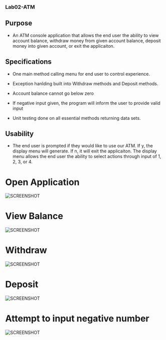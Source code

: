 ### Lab02-ATM

## Purpose

- An ATM console application that allows the end user the ability to view account balance, withdraw money from given account balance, deposit money into given account, or exit the applicaiton.

## Specifications

- One main method calling menu for end user to control experience.

-  Exception hanlding built into Withdraw methods and Deposit methods.

- Account balance cannot go below zero

- If negative input given, the program will inform the user to provide valid input

- Unit testing done on all essential methods returning data sets.

## Usability

- The end user is prompted if they would like to use our ATM. If y, the display menu will generate. If n, it will exit the applicaiton. The display menu allows the end user the ability to select actions through input of 1, 2, 3, or 4. 

# Open Application
![SCREENSHOT](https://github.com/ntibbals/Lab02-ATM/blob/master/open.PNG)

# View Balance
![SCREENSHOT](https://github.com/ntibbals/Lab02-ATM/blob/master/view-balance.PNG)

# Withdraw
![SCREENSHOT](https://github.com/ntibbals/Lab02-ATM/blob/master/withdraw.PNG)

# Deposit
![SCREENSHOT](https://github.com/ntibbals/Lab02-ATM/blob/master/deposit.PNG)

# Attempt to input negative number
![SCREENSHOT](https://github.com/ntibbals/Lab02-ATM/blob/master/negative.PNG)
